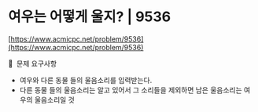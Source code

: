 # 여우는 어떻게 울지? | 9536

[https://www.acmicpc.net/problem/9536](https://www.acmicpc.net/problem/9536)

🙏  문제 요구사항

- 여우와 다른 동물 들의 울음소리를 입력받는다.
- 다른 동물 들의 울음소리는 알고 있어서 그 소리들을 제외하면
  남은 울음소리는 여우의 울음소리일 것
